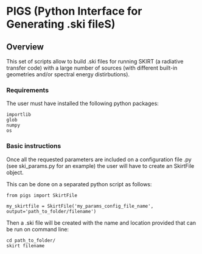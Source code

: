 # PIGS (Python Interface for Generating .ski fileS)

## Overview

This set of scripts allow to build .ski files for running SKIRT (a radiative transfer code) with a large number of sources (with different built-in geometries and/or spectral energy distirbutions). 

### Requirements 

The user must have installed the following python packages:

```
importlib
glob
numpy
os
```

### Basic instructions

Once all the requested parameters are included on a configuration file .py (see ski_params.py for an example) the user will have to create an SkirtFile object. 

This can be done on a separated python script as follows:

```
from pigs import SkirtFile

my_skirtfile = SkirtFile('my_params_config_file_name', output='path_to_folder/filename')
```

Then a .ski file will be created with the name and location provided that can be run on command line:
```
cd path_to_folder/
skirt filename
```
